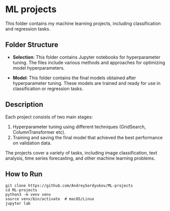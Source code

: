 # ML projects
This folder contains my machine learning projects, including classification and regression tasks.

## Folder Structure

- **Selection**: This folder contains Jupyter notebooks for hyperparameter tuning. The files include various methods and approaches for optimizing model hyperparameters.
  
- **Model**: This folder contains the final models obtained after hyperparameter tuning. These models are trained and ready for use in classification or regression tasks.

## Description

Each project consists of two main stages:
1. Hyperparameter tuning using different techniques (GridSearch, ColumnTransformer etc).
2. Training and saving the final model that achieved the best performance on validation data.

The projects cover a variety of tasks, including image classification, text analysis, time series forecasting, and other machine learning problems.

## How to Run
```
git clone https://github.com/AndreySerdyukov/ML-projects
cd ML-projects
python3 -m venv venv
source venv/bin/activate  # macOS/Linux
jupyter lab
```


